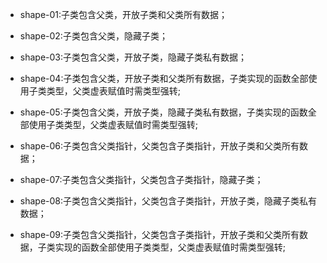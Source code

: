 - shape-01:子类包含父类，开放子类和父类所有数据；

- shape-02:子类包含父类，隐藏子类；

- shape-03:子类包含父类，开放子类，隐藏子类私有数据；

- shape-04:子类包含父类，开放子类和父类所有数据，子类实现的函数全部使用子类类型，父类虚表赋值时需类型强转;

- shape-05:子类包含父类，开放子类，隐藏子类私有数据，子类实现的函数全部使用子类类型，父类虚表赋值时需类型强转;

- shape-06:子类包含父类指针，父类包含子类指针，开放子类和父类所有数据；

- shape-07:子类包含父类指针，父类包含子类指针，隐藏子类；

- shape-08:子类包含父类指针，父类包含子类指针，开放子类，隐藏子类私有数据；

- shape-09:子类包含父类指针，父类包含子类指针，开放子类和父类所有数据，子类实现的函数全部使用子类类型，父类虚表赋值时需类型强转;


